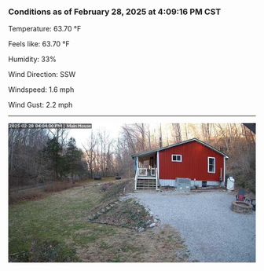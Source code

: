 ### Conditions as of February 28, 2025 at 4:09:16 PM CST 

Temperature: 63.70 &deg;F

Feels like: 63.70 &deg;F

Humidity: 33%

Wind Direction: SSW

Windspeed: 1.6 mph

Wind Gust: 2.2 mph

---

<img src="./images/latest.jpeg"/>

